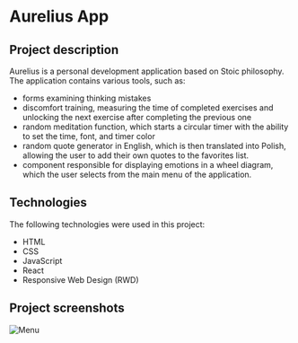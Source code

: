 # Aurelius App

## Project description

Aurelius is a personal development application based on Stoic philosophy. The application contains various tools, such as:

- forms examining thinking mistakes
- discomfort training, measuring the time of completed exercises and unlocking the next exercise after completing the previous one
- random meditation function, which starts a circular timer with the ability to set the time, font, and timer color
- random quote generator in English, which is then translated into Polish, allowing the user to add their own quotes to the favorites list.
- component responsible for displaying emotions in a wheel diagram, which the user selects from the main menu of the application.

## Technologies

The following technologies were used in this project:

- HTML
- CSS
- JavaScript
- React
- Responsive Web Design (RWD)

## Project screenshots

![Menu](https://raw.githubusercontent.com/tokarskym/aurelius-app-react/tree/main/src/Images/Readme/menu.png)
